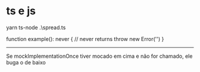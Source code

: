 # ts e js

yarn ts-node .\spread.ts

function example(): never { // never returns
  throw new Error('')
}


-----

Se mockImplementationOnce tiver mocado em cima e não for chamado, ele buga o de baixo
